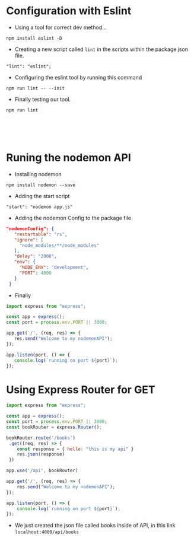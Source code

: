 # Configuration with Eslint

* Using a tool for correct dev method...

`npm install eslint -D`

* Creating a new script called `lint` in the scripts within the package json file.

`"lint": "eslint";`

* Configuring the eslint tool by running this command

`npm run lint -- --init`

* Finally testing our tool.

`npm run lint`
 
 <br><br><br>

 # Runing the nodemon API

 * Installing nodemon

 `npm install nodemon --save`

 * Adding the start script

 `"start": "nodemon app.js"`

 * Adding the nodemon Config to the package file

 ```json
 "nodemonConfig": {
    "restartable": "rs",
    "ignore": [
      "node_modules/**/node_modules"
    ],
    "delay": "2000",
    "env": {
      "NODE_ENV": "development",
      "PORT": 4000
    }
  }
 ```

 * Finally

 ```javascript
 import express from "express";

const app = express();
const port = process.env.PORT || 3000;

app.get('/', (req, res) => {
    res.send("Welcome to my nodemonAPI");
});

app.listen(port, () => {
    console.log(`running on port ${port}`);
});
```

# Using Express Router for GET

```javascript
import express from "express";

const app = express();
const port = process.env.PORT || 3000;
const bookRouter = express.Router();

bookRouter.route('/books')
 .get((req, res) => {
    const response = { hello: "this is my api" }
    res.json(response)
 })

app.use('/api', bookRouter)

app.get('/', (req, res) => {
    res.send("Welcome to my nodemonAPI");
});

app.listen(port, () => {
    console.log(`running on port ${port}`);
});
```

* We just created the json file called books inside of API, in this link `localhost:4000/api/books`

#